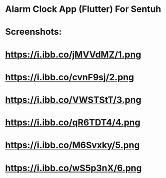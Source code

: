 # Alarm Clock App (Flutter) For Sentuh
# Screenshots:
# https://i.ibb.co/jMVVdMZ/1.png
# https://i.ibb.co/cvnF9sj/2.png
# https://i.ibb.co/VWSTStT/3.png
# https://i.ibb.co/qR6TDT4/4.png
# https://i.ibb.co/M6Svxky/5.png
# https://i.ibb.co/wS5p3nX/6.png
